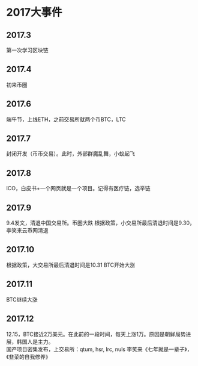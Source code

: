 # 2017大事件

## 2017.3
第一次学习区块链

## 2017.4
初来币圈

## 2017.6
端午节，上线ETH，之前交易所就两个币BTC，LTC

## 2017.7 
封闭开发（币币交易）。此时，外部群魔乱舞，小蚁起飞

## 2017.8 
ICO，白皮书+一个网页就是一个项目。记得有医疗链，选举链

## 2017.9 
9.4发文，清退中国交易所。币圈大跌
根据政策，小交易所最后清退时间是9.30，李笑来云币网清退

## 2017.10 
根据政策，大交易所最后清退时间是10.31
BTC开始大涨

## 2017.11
BTC继续大涨

## 2017.12 
12.15，BTC接近2万美元。在此前的一段时间，每天上涨1万。原因是朝鲜局势进展，韩国人是主力。  
国产项目密集发布，上交易所：qtum, hsr, lrc, nuls
李笑来《七年就是一辈子》，《韭菜的自我修养》

